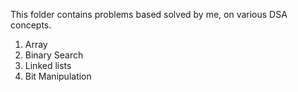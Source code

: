 This folder contains problems based solved by me, on various DSA concepts.
1) Array
2) Binary Search
3) Linked lists
4) Bit Manipulation
